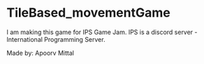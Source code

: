 # TileBased_movementGame

I am making this game for IPS Game Jam. IPS is a discord server - International Programming Server.

Made by:
Apoorv Mittal
